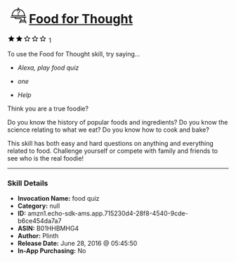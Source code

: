 # &nbsp;<img src="skill_icon" alt="Food for Thought icon" width="36"> [Food for Thought](http://alexa.amazon.com/#skills/amzn1.echo-sdk-ams.app.715230d4-28f8-4540-9cde-b6ce454da7a7)
![2 stars](../../images/ic_star_black_18dp_1x.png)![2 stars](../../images/ic_star_black_18dp_1x.png)![2 stars](../../images/ic_star_border_black_18dp_1x.png)![2 stars](../../images/ic_star_border_black_18dp_1x.png)![2 stars](../../images/ic_star_border_black_18dp_1x.png) 1

To use the Food for Thought skill, try saying...

* *Alexa, play food quiz*

* *one*

* *Help*

Think you are a true foodie?

Do you know the history of popular foods and ingredients?
Do you know the science relating to what we eat?
Do you know how to cook and bake?

This skill has both easy and hard questions on anything and everything related to food.  Challenge yourself or compete with family and friends to see who is the real foodie!

***

### Skill Details

* **Invocation Name:** food quiz
* **Category:** null
* **ID:** amzn1.echo-sdk-ams.app.715230d4-28f8-4540-9cde-b6ce454da7a7
* **ASIN:** B01HHBMHG4
* **Author:** Plinth
* **Release Date:** June 28, 2016 @ 05:45:50
* **In-App Purchasing:** No
